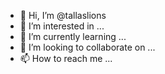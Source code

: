 - 👋 Hi, I’m @tallaslions
- 👀 I’m interested in ...
- 🌱 I’m currently learning ...
- 💞️ I’m looking to collaborate on ...
- 📫 How to reach me ...

<!---
tallaslions/tallaslions is a ✨ special ✨ repository because its `README.md` (this file) appears on your GitHub profile.
You can click the Preview link to take a look at your changes.
--->
